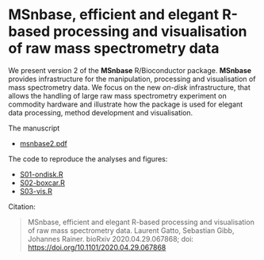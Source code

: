 # MSnbase, efficient and elegant R-based processing and visualisation of raw mass spectrometry data

We present version 2 of the **MSnbase** R/Bioconductor
package. **MSnbase** provides infrastructure for the manipulation,
processing and visualisation of mass spectrometry data. We focus on
the new *on-disk* infrastructure, that allows the handling of large
raw mass spectrometry experiment on commodity hardware and illustrate
how the package is used for elegant data processing, method
development and visualisation.

The manuscript 

- [msnbase2.pdf](https://github.com/lgatto/2020-msnbase-v2/raw/master/msnbase2.pdf)

The code to reproduce the analyses and figures:

- [S01-ondisk.R](https://github.com/lgatto/2020-msnbase-v2/blob/master/S01-ondisk.R)
- [S02-boxcar.R](https://github.com/lgatto/2020-msnbase-v2/blob/master/S02-boxcar.R)
- [S03-vis.R](https://github.com/lgatto/2020-msnbase-v2/blob/master/S03-vis.R)


Citation:

> MSnbase, efficient and elegant R-based processing and visualisation of raw mass spectrometry data. Laurent Gatto, Sebastian Gibb, Johannes Rainer. bioRxiv 2020.04.29.067868; doi: https://doi.org/10.1101/2020.04.29.067868 
